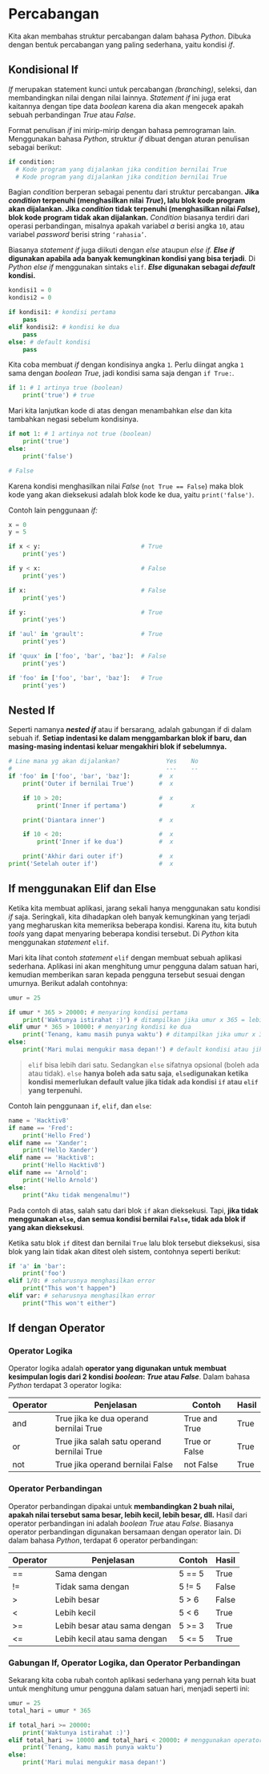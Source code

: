 # Percabangan

Kita akan membahas struktur percabangan dalam bahasa *Python*. Dibuka dengan bentuk percabangan yang paling sederhana, yaitu kondisi *if*.

## Kondisional If

*If* merupakan statement kunci untuk percabangan *(branching)*, seleksi, dan membandingkan nilai dengan nilai lainnya. *Statement if* ini juga erat kaitannya dengan tipe data *boolean* karena dia akan mengecek apakah sebuah perbandingan *True* atau *False*.

Format penulisan *if* ini mirip-mirip dengan bahasa pemrograman lain. Menggunakan bahasa *Python*, struktur *if* dibuat dengan aturan penulisan sebagai berikut:

```py
if condition:
  # Kode program yang dijalankan jika condition bernilai True
  # Kode program yang dijalankan jika condition bernilai True
```

Bagian *condition* berperan sebagai penentu dari struktur percabangan. **Jika *condition* terpenuhi (menghasilkan nilai *True*), lalu blok kode program akan dijalankan. Jika *condition* tidak terpenuhi (menghasilkan nilai *False*), blok kode program tidak akan dijalankan.** *Condition* biasanya terdiri dari operasi perbandingan, misalnya apakah variabel *a* berisi angka `10`, atau variabel *password* berisi string `‘rahasia’`.

Biasanya *statement* *if* juga diikuti dengan *else* ataupun *else if.* ***Else if* digunakan apabila ada banyak kemungkinan kondisi yang bisa terjadi**. Di *Python* *else if* menggunakan sintaks `elif`. ***Else* digunakan sebagai *default* kondisi.**

```py
kondisi1 = 0
kondisi2 = 0

if kondisi1: # kondisi pertama
    pass
elif kondisi2: # kondisi ke dua
    pass
else: # default kondisi
    pass
```

Kita coba membuat *if* dengan kondisinya angka `1`. Perlu diingat angka `1` sama dengan *boolean* *True*, jadi kondisi sama saja dengan `if True:`.

```py
if 1: # 1 artinya true (boolean)
    print('true') # true
```

Mari kita lanjutkan kode di atas dengan menambahkan *else* dan kita tambahkan negasi sebelum kondisinya.

```py
if not 1: # 1 artinya not true (boolean)
    print('true')
else:
    print('false')

# False
```

Karena kondisi menghasilkan nilai *False* (`not True == False`) maka blok kode yang akan dieksekusi adalah blok kode ke dua, yaitu `print('false')`.

Contoh lain penggunaan *if:*

```py
x = 0
y = 5

if x < y:                            # True
    print('yes')

if y < x:                            # False
    print('yes')

if x:                                # False
    print('yes')

if y:                                # True
    print('yes')

if 'aul' in 'grault':                # True
    print('yes')

if 'quux' in ['foo', 'bar', 'baz']:  # False
    print('yes')

if 'foo' in ['foo', 'bar', 'baz']:   # True
    print('yes')
```

## Nested If

Seperti namanya ***nested if*** atau if bersarang, adalah gabungan if di dalam sebuah if. **Setiap indentasi ke dalam menggambarkan blok if baru, dan masing-masing indentasi keluar mengakhiri blok if sebelumnya.**

```py
# Line mana yg akan dijalankan?             Yes    No
#                                           ---    --
if 'foo' in ['foo', 'bar', 'baz']:        #  x
    print('Outer if bernilai True')       #  x

    if 10 > 20:                           #  x
        print('Inner if pertama')         #        x

    print('Diantara inner')               #  x

    if 10 < 20:                           #  x
        print('Inner if ke dua')          #  x

    print('Akhir dari outer if')          #  x
print('Setelah outer if')                 #  x
```

## If menggunakan Elif dan Else

Ketika kita membuat aplikasi, jarang sekali hanya menggunakan satu kondisi *if* saja. Seringkali, kita dihadapkan oleh banyak kemungkinan yang terjadi yang megharuskan kita memeriksa beberapa kondisi. Karena itu, kita butuh *tools* yang dapat menyaring beberapa kondisi tersebut. Di *Python* kita menggunakan *statement* `elif`.

Mari kita lihat contoh *statement* `elif` dengan membuat sebuah aplikasi sederhana. Aplikasi ini akan menghitung umur pengguna dalam satuan hari, kemudian memberikan saran kepada pengguna tersebut sesuai dengan umurnya. Berikut adalah contohnya:

```py
umur = 25

if umur * 365 > 20000: # menyaring kondisi pertama
    print('Waktunya istirahat :)') # ditampilkan jika umur x 365 = lebih besar dari 20.000 hari (> 54 tahun)
elif umur * 365 > 10000: # menyaring kondisi ke dua
    print('Tenang, kamu masih punya waktu') # ditampilkan jika umur x 365 = lebih besar dari 10.000 hari TAPI kurang dari 20.000 hari (> 27 tahun)
else:
    print('Mari mulai mengukir masa depan!') # default kondisi atau jika umur < 10.000 hari (< 28 tahun)
```

> `elif` bisa lebih dari satu. Sedangkan `else` sifatnya opsional (boleh ada atau tidak). `else` **hanya boleh ada satu saja**, **`else`digunakan ketika kondisi memerlukan default value jika tidak ada kondisi `if` atau `elif` yang terpenuhi.**

Contoh lain penggunaan `if`, `elif`, dan `else`:

```py
name = 'Hacktiv8'
if name == 'Fred':
    print('Hello Fred')
elif name == 'Xander':
    print('Hello Xander')
elif name == 'Hacktiv8':
    print('Hello Hacktiv8')
elif name == 'Arnold':
    print('Hello Arnold')
else:
    print("Aku tidak mengenalmu!")
```

Pada contoh di atas, salah satu dari blok `if` akan dieksekusi. Tapi, **jika tidak menggunakan `else`, dan semua kondisi bernilai `False`, tidak ada blok if yang akan dieksekusi**.

Ketika satu blok `if` ditest dan bernilai `True` lalu blok tersebut dieksekusi, sisa blok yang lain tidak akan ditest oleh sistem, contohnya seperti berikut:

```py
if 'a' in 'bar':
    print('foo')
elif 1/0: # seharusnya menghasilkan error
    print("This won't happen")
elif var: # seharusnya menghasilkan error
    print("This won't either")
```

## If dengan Operator

### Operator Logika

Operator logika adalah **operator yang digunakan untuk membuat kesimpulan logis dari 2 kondisi *boolean*: *True* atau *False***. Dalam bahasa *Python* terdapat 3 operator logika:

| Operator | Penjelasan                                 | Contoh        | Hasil |
|----------|--------------------------------------------|---------------|-------|
| and      | True jika ke dua operand bernilai True     | True and True | True  |
| or       | True jika salah satu operand bernilai True | True or False | True  |
| not      | True jika operand bernilai False           | not False     | True  |

### Operator Perbandingan

Operator perbandingan dipakai untuk **membandingkan 2 buah nilai, apakah nilai tersebut sama besar, lebih kecil, lebih besar, dll.** Hasil dari operator perbandingan ini adalah *boolean* *True* atau *False*. Biasanya operator perbandingan digunakan bersamaan dengan operator lain. Di dalam bahasa *Python*, terdapat 6 operator perbandingan:

| Operator | Penjelasan                   | Contoh | Hasil |
|----------|------------------------------|--------|-------|
| ==       | Sama dengan                  | 5 == 5 | True  |
| !=       | Tidak sama dengan            | 5 != 5 | False |
| >        | Lebih besar                  | 5 > 6  | False |
| <        | Lebih kecil                  | 5 < 6  | True  |
| >=       | Lebih besar atau sama dengan | 5 >= 3 | True  |
| <=       | Lebih kecil atau sama dengan | 5 <= 5 | True  |

### Gabungan If, Operator Logika, dan Operator Perbandingan

Sekarang kita coba rubah contoh aplikasi sederhana yang pernah kita buat untuk menghitung umur pengguna dalam satuan hari, menjadi seperti ini:

```py
umur = 25
total_hari = umur * 365

if total_hari >= 20000:
    print('Waktunya istirahat :)')
elif total_hari >= 10000 and total_hari < 20000: # menggunakan operator logika and
    print('Tenang, kamu masih punya waktu')
else:
    print('Mari mulai mengukir masa depan!')
```
